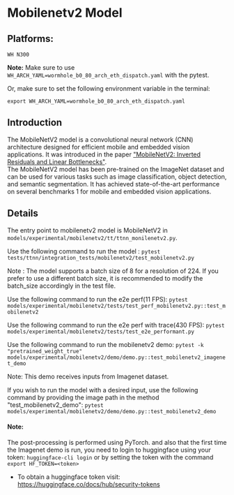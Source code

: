 # Mobilenetv2 Model

## Platforms:
    WH N300

**Note:** Make sure to use `WH_ARCH_YAML=wormhole_b0_80_arch_eth_dispatch.yaml` with the pytest.

Or, make sure to set the following environment variable in the terminal:
```
export WH_ARCH_YAML=wormhole_b0_80_arch_eth_dispatch.yaml
```

## Introduction
The MobileNetV2 model is a convolutional neural network (CNN) architecture designed for efficient mobile and embedded vision applications. It was introduced in the paper ["MobileNetV2: Inverted Residuals and Linear Bottlenecks"](https://arxiv.org/abs/1801.04381). </br>
The MobileNetV2 model has been pre-trained on the ImageNet dataset and can be used for various tasks such as image classification, object detection, and semantic segmentation. It has achieved state-of-the-art performance on several benchmarks 1 for mobile and embedded vision applications.

## Details
The entry point to mobilenetv2 model is MobileNetV2 in `models/experimental/mobilenetv2/tt/ttnn_monilenetv2.py`.

Use the following command to run the model :
`pytest tests/ttnn/integration_tests/mobilenetv2/test_mobilenetv2.py`

Note : The model supports a batch size of 8 for a resolution of 224. If you prefer to use a different batch size, it is recommended to modify the batch_size accordingly in the test file.

Use the following command to run the e2e perf(11 FPS):
`pytest models/experimental/mobilenetv2/tests/test_perf_mobilenetv2.py::test_mobilenetv2`

Use the following command to run the e2e perf with trace(430 FPS):
`pytest models/experimental/mobilenetv2/tests/test_e2e_performant.py`

Use the following command to run the mobilenetv2 demo:
`pytest -k "pretrained_weight_true" models/experimental/mobilenetv2/demo/demo.py::test_mobilenetv2_imagenet_demo`

Note: This demo receives inputs from Imagenet dataset.

If you wish to run the model with a desired input, use the following command by providing the image path in the method "test_mobilenetv2_demo": `pytest models/experimental/mobilenetv2/demo/demo.py::test_mobilenetv2_demo`

#### Note:
The post-processing is performed using PyTorch. and also that the first time the Imagenet demo is run, you need to login to huggingface using your token: `huggingface-cli login` or by setting the token with the command `export HF_TOKEN=<token>`
- To obtain a huggingface token visit: https://huggingface.co/docs/hub/security-tokens
